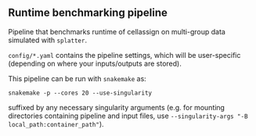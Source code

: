 ## Runtime benchmarking pipeline

Pipeline that benchmarks runtime of cellassign on multi-group data simulated with `splatter`. 

`config/*.yaml` contains the pipeline settings, which will be user-specific (depending on where your inputs/outputs are stored). 

This pipeline can be run with `snakemake` as:

```
snakemake -p --cores 20 --use-singularity
```

suffixed by any necessary singularity arguments (e.g. for mounting directories containing pipeline and input files, use `--singularity-args "-B local_path:container_path"`). 
